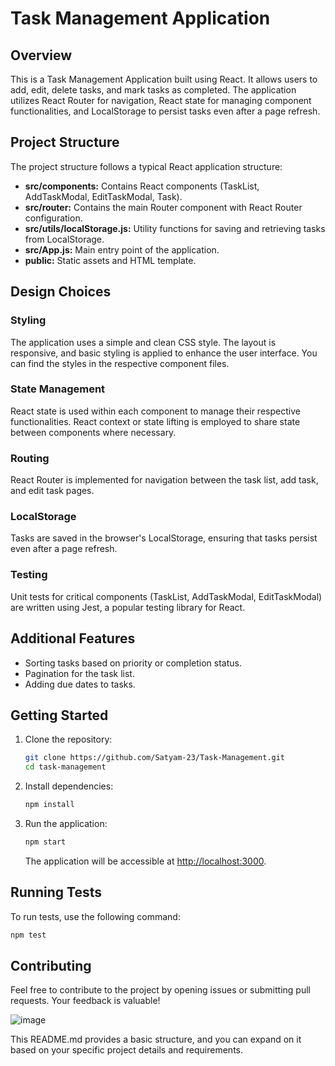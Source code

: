 # Task Management Application

## Overview

This is a Task Management Application built using React. It allows users to add, edit, delete tasks, and mark tasks as completed. The application utilizes React Router for navigation, React state for managing component functionalities, and LocalStorage to persist tasks even after a page refresh.

## Project Structure

The project structure follows a typical React application structure:

- **src/components:** Contains React components (TaskList, AddTaskModal, EditTaskModal, Task).
- **src/router:** Contains the main Router component with React Router configuration.
- **src/utils/localStorage.js:** Utility functions for saving and retrieving tasks from LocalStorage.
- **src/App.js:** Main entry point of the application.
- **public:** Static assets and HTML template.

## Design Choices

### Styling

The application uses a simple and clean CSS style. The layout is responsive, and basic styling is applied to enhance the user interface. You can find the styles in the respective component files.

### State Management

React state is used within each component to manage their respective functionalities. React context or state lifting is employed to share state between components where necessary.

### Routing

React Router is implemented for navigation between the task list, add task, and edit task pages. 

### LocalStorage

Tasks are saved in the browser's LocalStorage, ensuring that tasks persist even after a page refresh.

### Testing

Unit tests for critical components (TaskList, AddTaskModal, EditTaskModal) are written using Jest, a popular testing library for React.

## Additional Features

- Sorting tasks based on priority or completion status.
- Pagination for the task list.
- Adding due dates to tasks.

## Getting Started

1. Clone the repository:

   ```bash
   git clone https://github.com/Satyam-23/Task-Management.git
   cd task-management

2. Install dependencies:

   ```bash
   npm install
   ```

3. Run the application:

   ```bash
   npm start
   ```

   The application will be accessible at [http://localhost:3000](http://localhost:3000).

## Running Tests

To run tests, use the following command:

```bash
npm test
```

## Contributing

Feel free to contribute to the project by opening issues or submitting pull requests. Your feedback is valuable!

![image](https://github.com/Satyams-23/Task-Management/assets/138864100/43357a88-127d-4665-957f-90b842a1d8b0)



This README.md provides a basic structure, and you can expand on it based on your specific project details and requirements.
